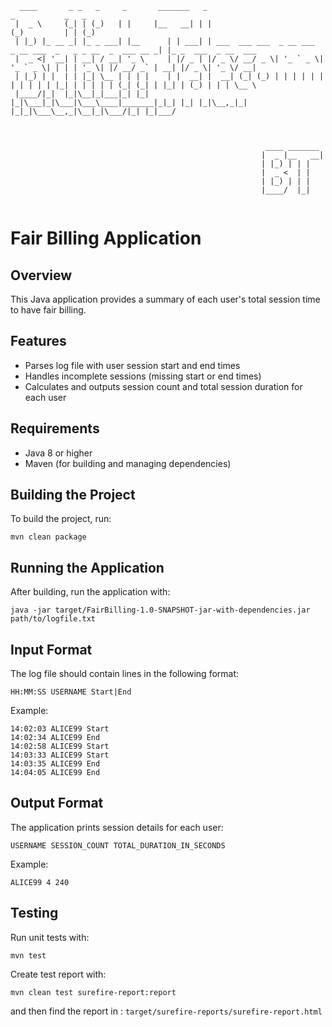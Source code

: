 ```
  ____       _ _   _     _       _______   _                                                _           _   _                 
 |  _ \     (_| | (_)   | |     |__   __| | |                                              (_)         | | (_)                
 | |_) |_ __ _| |_ _ ___| |__      | | ___| | ___  ___ ___  _ __ ___  _ __ ___  _   _ _ __  _  ___ __ _| |_ _  ___  _ __  ___ 
 |  _ <| '__| | __| / __| '_ \     | |/ _ | |/ _ \/ __/ _ \| '_ ` _ \| '_ ` _ \| | | | '_ \| |/ __/ _` | __| |/ _ \| '_ \/ __|
 | |_) | |  | | |_| \__ | | | |    | |  __| |  __| (_| (_) | | | | | | | | | | | |_| | | | | | (_| (_| | |_| | (_) | | | \__ \
 |____/|_|  |_|\__|_|___|_| |_|    |_|\___|_|\___|\___\____|_______|_|_| |_| |_|\__,_|_| |_|_|\___\__,_|\__|_|\___/|_| |_|___/ 



                                                         ____ _______ 
                                                        |  _ |__   __|
                                                        | |_) | | |   
                                                        |  _ <  | |   
                                                        | |_) | | |   
                                                        |____/  |_| 


```

# Fair Billing Application

## Overview
This Java application provides a summary of each user's total session time to have fair billing.

## Features
- Parses log file with user session start and end times
- Handles incomplete sessions (missing start or end times)
- Calculates and outputs session count and total session duration for each user

## Requirements
- Java 8 or higher
- Maven (for building and managing dependencies)

## Building the Project
To build the project, run:
```
mvn clean package
```

## Running the Application
After building, run the application with:
```
java -jar target/FairBilling-1.0-SNAPSHOT-jar-with-dependencies.jar path/to/logfile.txt
```

## Input Format
The log file should contain lines in the following format:
```
HH:MM:SS USERNAME Start|End
```

Example:
```
14:02:03 ALICE99 Start
14:02:34 ALICE99 End
14:02:58 ALICE99 Start
14:03:33 ALICE99 Start
14:03:35 ALICE99 End
14:04:05 ALICE99 End
```

## Output Format
The application prints session details for each user:

```
USERNAME SESSION_COUNT TOTAL_DURATION_IN_SECONDS
```

Example:
```
ALICE99 4 240
```

## Testing
Run unit tests with:
```
mvn test
```
Create test report with:
```
mvn clean test surefire-report:report
```
and then find the report in :
`target/surefire-reports/surefire-report.html`